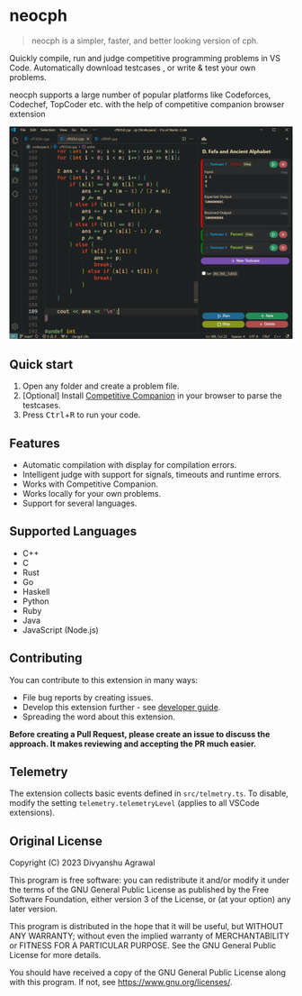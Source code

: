 # neocph

> neocph is a simpler, faster, and better looking version of cph.

Quickly compile, run and judge competitive programming problems in VS Code.
Automatically download testcases , or write & test your own problems.

neocph supports a large number of popular platforms like Codeforces, Codechef,
TopCoder etc. with the help of competitive companion browser extension

![Screenshot](screenshots/screenshot-main.png)

## Quick start

1. Open any folder and create a problem file.
1. [Optional] Install [Competitive Companion](https://github.com/jmerle/competitive-companion#readme)
   in your browser to parse the testcases.
1. Press <kbd>Ctrl</kbd>+<kbd>R</kbd> to run your code.

## Features

-   Automatic compilation with display for compilation errors.
-   Intelligent judge with support for signals, timeouts and runtime errors.
-   Works with Competitive Companion.
-   Works locally for your own problems.
-   Support for several languages.

## Supported Languages

-   C++
-   C
-   Rust
-   Go
-   Haskell
-   Python
-   Ruby
-   Java
-   JavaScript (Node.js)

## Contributing

You can contribute to this extension in many ways:

-   File bug reports by creating issues.
-   Develop this extension further - see [developer guide](docs/dev-guide.md).
-   Spreading the word about this extension.

**Before creating a Pull Request, please create an issue to discuss the
approach. It makes reviewing and accepting the PR much easier.**

## Telemetry

The extension collects basic events defined in `src/telmetry.ts`. To disable,
modify the setting `telemetry.telemetryLevel` (applies to all VSCode
extensions).

## Original License

Copyright (C) 2023 Divyanshu Agrawal

This program is free software: you can redistribute it and/or modify it under
the terms of the GNU General Public License as published by the Free Software
Foundation, either version 3 of the License, or (at your option) any later
version.

This program is distributed in the hope that it will be useful, but WITHOUT ANY
WARRANTY; without even the implied warranty of MERCHANTABILITY or FITNESS FOR A
PARTICULAR PURPOSE. See the GNU General Public License for more details.

You should have received a copy of the GNU General Public License along with
this program. If not, see https://www.gnu.org/licenses/.

